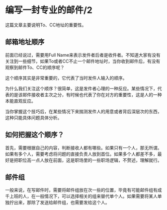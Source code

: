 # 编写一封专业的邮件/2

这篇文章主要说明To、CC地址的重要性。

<a name="b2e8142f"></a>
## 邮箱地址顺序
前面已经说过，需要用Full Name来表示发件者后者是收件者。不知道大家有没有关注到一些细节，如果To或者CC不止一个邮件地址时，当你收到邮件后，有没有观察到邮件To、CC的顺序呢？

这个顺序其实是非常重要的，它代表了当时发件人输入的顺序。

为什么我们关注这个顺序？很简单，这是发件者心理的一种反应。某些情况下，代表的是该邮件接收者主次之分，有时候也代表了你在对方的重要性，这是人的一种本能直观反应。

当你掌握这个技巧后，在某些情况下来揣测发件人的用意或者背后深层次的东西，这种只能具体问题具体分析。

<a name="a843fd48"></a>
## 如何把握这个顺序？
首先，需要根据自己的内容，判断接收人都有哪些。如果只有一个人，那无所谓。如果有多个人，需要考虑将问题的直接负责人放到首位。如果多个人都差不多，最好是把职位高一点人放在前面，这是职场里的一些职场逻辑，不赘述，理解就行。

<a name="23cab673"></a>
## 邮件组
一般来说，在写邮件时，需要将邮件组放在次一些的位置，毕竟有可能邮件组有成千上班的人，在一般情况下，可以选择相关的组来替代单个人。如果需要将某人单独拧出来，那除了发送给邮件组，也需要发给这个人。
